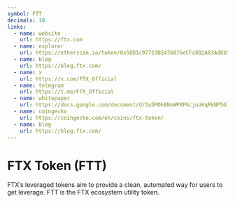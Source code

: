 ```yaml
---
symbol: FTT
decimals: 18
links:
  - name: website
    url: https://ftx.com
  - name: explorer
    url: https://etherscan.io/token/0x50D1c9771902476076eCFc8B2A83Ad6b9355a4c9
  - name: blog
    url: https://blog.ftx.com/
  - name: x
    url: https://x.com/FTX_Official
  - name: telegram
    url: https://t.me/FTX_Official
  - name: whitepaper
    url: https://docs.google.com/document/d/1u5MOkENoWP8PGcjuoKqRkNP5Gl1LLRB9JvAHwffQ7ec/view
  - name: coingecko
    url: https://coingecko.com/en/coins/ftx-token/
  - name: blog
    url: https://blog.ftx.com/
---
```


# FTX Token (FTT)

FTX’s leveraged tokens aim to provide a clean, automated way for users to get leverage. FTT is the FTX ecosystem utility token.
